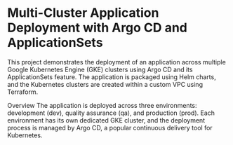 # Multi-Cluster Application Deployment with Argo CD and ApplicationSets

This project demonstrates the deployment of an application across multiple Google Kubernetes Engine (GKE) clusters using Argo CD and its ApplicationSets feature. The application is packaged using Helm charts, and the Kubernetes clusters are created within a custom VPC using Terraform.

Overview
The application is deployed across three environments: development (dev), quality assurance (qa), and production (prod). Each environment has its own dedicated GKE cluster, and the deployment process is managed by Argo CD, a popular continuous delivery tool for Kubernetes.
